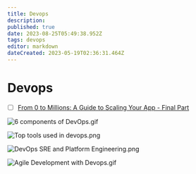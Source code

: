 ```yaml
---
title: Devops
description: 
published: true
date: 2023-08-25T05:49:38.952Z
tags: devops
editor: markdown
dateCreated: 2023-05-19T02:36:31.464Z
---
```


# Devops
- [ ] [From 0 to Millions: A Guide to Scaling Your App - Final Part](https://blog.bytebytego.com/p/ep-52-devops-vs-sre-vs-platform-engineering?utm_source=profile&utm_medium=reader2)

![6 components of DevOps.gif](http://192.168.25.60:8000/files/file_storage/2fcffc5c.gif)

![Top tools used in devops.png](http://192.168.25.60:8000/files/file_storage/8aeacf1b.png)

![DevOps SRE and Platform Engineering.png](http://192.168.25.60:8000/files/file_storage/f84ea12a.png)

![Agile Development with Devops.gif](http://192.168.25.60:8000/files/file_storage/ade0ced3.gif)

